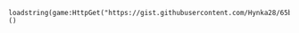     loadstring(game:HttpGet("https://gist.githubusercontent.com/Hynka28/65bb5988ab92eed608d2682ff29ceff5/raw/7816da9e3dd92e29ee8bf98146ab2e459662b6c9/Axoty.lua"))()
